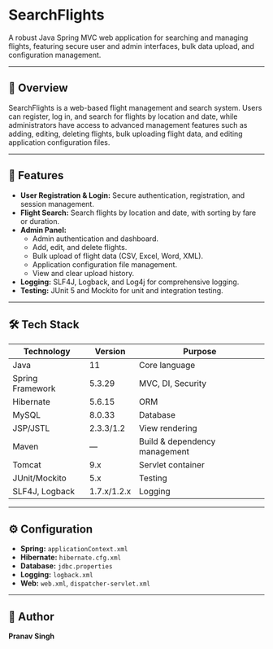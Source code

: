 # SearchFlights

A robust Java Spring MVC web application for searching and managing flights, featuring secure user and admin interfaces, bulk data upload, and configuration management.

---

## 🌟 Overview

SearchFlights is a web-based flight management and search system. Users can register, log in, and search for flights by location and date, while administrators have access to advanced management features such as adding, editing, deleting flights, bulk uploading flight data, and editing application configuration files.

---

## 🚀 Features

- **User Registration & Login:** Secure authentication, registration, and session management.
- **Flight Search:** Search flights by location and date, with sorting by fare or duration.
- **Admin Panel:**
  - Admin authentication and dashboard.
  - Add, edit, and delete flights.
  - Bulk upload of flight data (CSV, Excel, Word, XML).
  - Application configuration file management.
  - View and clear upload history.
- **Logging:** SLF4J, Logback, and Log4j for comprehensive logging.
- **Testing:** JUnit 5 and Mockito for unit and integration testing.

---

## 🛠️ Tech Stack

| Technology        | Version      | Purpose                        |
|-------------------|-------------|--------------------------------|
| Java              | 11          | Core language                  |
| Spring Framework  | 5.3.29      | MVC, DI, Security              |
| Hibernate         | 5.6.15      | ORM                            |
| MySQL             | 8.0.33      | Database                       |
| JSP/JSTL          | 2.3.3/1.2   | View rendering                 |
| Maven             | —           | Build & dependency management  |
| Tomcat            | 9.x         | Servlet container              |
| JUnit/Mockito     | 5.x         | Testing                        |
| SLF4J, Logback    | 1.7.x/1.2.x | Logging                        |

---

## ⚙️ Configuration

- **Spring:** `applicationContext.xml`
- **Hibernate:** `hibernate.cfg.xml`
- **Database:** `jdbc.properties`
- **Logging:** `logback.xml`
- **Web:** `web.xml`, `dispatcher-servlet.xml`

---

## 👤 Author

**Pranav Singh**
